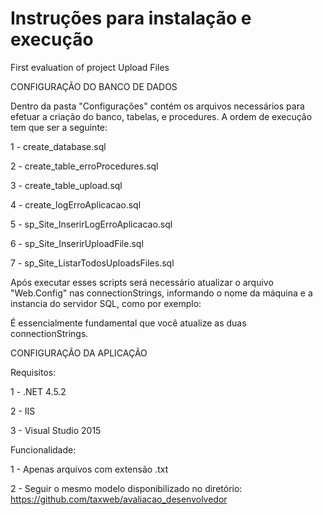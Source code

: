 # Instruções para instalação e execução
First evaluation of project Upload Files

CONFIGURAÇÃO DO BANCO DE DADOS

Dentro da pasta "Configurações" contém os arquivos necessários para efetuar a criação do banco, tabelas, e procedures.
A ordem de execução tem que ser a seguinte:

1 - create_database.sql

2 - create_table_erroProcedures.sql

3 - create_table_upload.sql

4 - create_logErroAplicacao.sql

5 - sp_Site_InserirLogErroAplicacao.sql

6 - sp_Site_InserirUploadFile.sql

7 - sp_Site_ListarTodosUploadsFiles.sql


Após executar esses scripts será necessário atualizar o arquivo "Web.Config" nas connectionStrings, informando o nome da máquina e a instancia do servidor SQL,
como por exemplo: 


<add name="strConexao" connectionString="Data Source=Integrated Security=SSPI;Persist Security Info=False;Initial Catalog=teste_taxweb;Data Source=JEFERSON-PC\SQLEXPRESS" />


<add name="StringDeConexaoLog" connectionString="Data Source=Integrated Security=SSPI;Persist Security Info=False;Initial Catalog=teste_taxweb;Data Source=JEFERSON-PC\SQLEXPRESS" />

É essencialmente fundamental que você atualize as duas connectionStrings.

CONFIGURAÇÃO DA APLICAÇÃO

Requisitos: 


1 - .NET 4.5.2

2 - IIS

3 - Visual Studio 2015

Funcionalidade:

1 - Apenas arquivos com extensão .txt

2 - Seguir o mesmo modelo disponibilizado no diretório: https://github.com/taxweb/avaliacao_desenvolvedor
